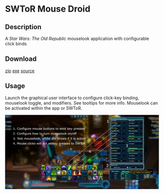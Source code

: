 SWToR Mouse Droid
======================

Description
-----------
A *Star Wars: The Old Republic* mouselook application with configurable click binds

Download
--------
[zip](https://github.com/alignedalignof/swtormousedroid/archive/refs/tags/5.0.2.zip)
[exe](https://github.com/alignedalignof/swtormousedroid/raw/refs/tags/5.0.2/swtormousedroid5.exe)
[source](https://github.com/alignedalignof/swtormousedroid/archive/832e81862cbd5fd33f6b484616020b8e4d1dc304.zip)

Usage
-----
Launch the graphical user interface to configure click-key binding, mouselook toggle, and modifiers.
See tooltips for more info.
Mouselook can be activated within the app or SWToR.

![cheatsheet](VIEWME.PNG)

